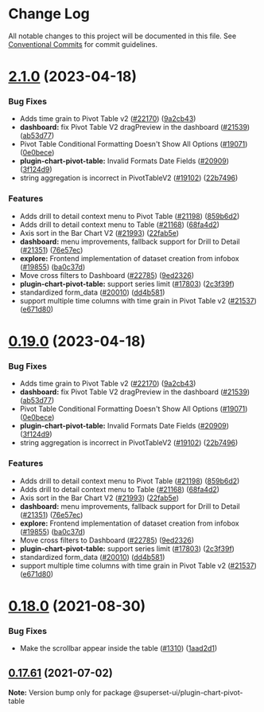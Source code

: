 # Change Log

All notable changes to this project will be documented in this file.
See [Conventional Commits](https://conventionalcommits.org) for commit guidelines.

# [2.1.0](https://github.com/apache-superset/superset-ui/compare/v2021.41.0...v2.1.0) (2023-04-18)

### Bug Fixes

- Adds time grain to Pivot Table v2 ([#22170](https://github.com/apache-superset/superset-ui/issues/22170)) ([9a2cb43](https://github.com/apache-superset/superset-ui/commit/9a2cb431ce9b82d656838d70c088bc00f3e4bd5e))
- **dashboard:** fix Pivot Table V2 dragPreview in the dashboard ([#21539](https://github.com/apache-superset/superset-ui/issues/21539)) ([ab53d77](https://github.com/apache-superset/superset-ui/commit/ab53d77abacaf03e67c5a922c1e9dbd9a62fedbf))
- Pivot Table Conditional Formatting Doesn't Show All Options ([#19071](https://github.com/apache-superset/superset-ui/issues/19071)) ([0e0bece](https://github.com/apache-superset/superset-ui/commit/0e0beceac173f765d8f9a0887732029b78603f6d))
- **plugin-chart-pivot-table:** Invalid Formats Date Fields ([#20909](https://github.com/apache-superset/superset-ui/issues/20909)) ([3f124d9](https://github.com/apache-superset/superset-ui/commit/3f124d9d67f194746da0a49ee2456a0530ec73f9))
- string aggregation is incorrect in PivotTableV2 ([#19102](https://github.com/apache-superset/superset-ui/issues/19102)) ([22b7496](https://github.com/apache-superset/superset-ui/commit/22b7496d2ea444ca619aa21f9e820bb610cc5648))

### Features

- Adds drill to detail context menu to Pivot Table ([#21198](https://github.com/apache-superset/superset-ui/issues/21198)) ([859b6d2](https://github.com/apache-superset/superset-ui/commit/859b6d2d20a58f2079c43bb66645fd3b604e077e))
- Adds drill to detail context menu to Table ([#21168](https://github.com/apache-superset/superset-ui/issues/21168)) ([68fa4d2](https://github.com/apache-superset/superset-ui/commit/68fa4d2665cc0742b2194533271ce562a3ebbf14))
- Axis sort in the Bar Chart V2 ([#21993](https://github.com/apache-superset/superset-ui/issues/21993)) ([22fab5e](https://github.com/apache-superset/superset-ui/commit/22fab5e58ce574e962518067d982e3036449e580))
- **dashboard:** menu improvements, fallback support for Drill to Detail ([#21351](https://github.com/apache-superset/superset-ui/issues/21351)) ([76e57ec](https://github.com/apache-superset/superset-ui/commit/76e57ec651bbfaf4f76031eeeca66f6a1fa81bc2))
- **explore:** Frontend implementation of dataset creation from infobox ([#19855](https://github.com/apache-superset/superset-ui/issues/19855)) ([ba0c37d](https://github.com/apache-superset/superset-ui/commit/ba0c37d3df85b1af39404af1d578daeb0ff2d278))
- Move cross filters to Dashboard ([#22785](https://github.com/apache-superset/superset-ui/issues/22785)) ([9ed2326](https://github.com/apache-superset/superset-ui/commit/9ed2326a20329d41abc8e0995b0ba6110379088f))
- **plugin-chart-pivot-table:** support series limit ([#17803](https://github.com/apache-superset/superset-ui/issues/17803)) ([2c3f39f](https://github.com/apache-superset/superset-ui/commit/2c3f39f3f2a4369bf03403c452d124c24c521e7d))
- standardized form_data ([#20010](https://github.com/apache-superset/superset-ui/issues/20010)) ([dd4b581](https://github.com/apache-superset/superset-ui/commit/dd4b581fb55d920fc3b709fc044cea5339802ee2))
- support multiple time columns with time grain in Pivot Table v2 ([#21537](https://github.com/apache-superset/superset-ui/issues/21537)) ([e671d80](https://github.com/apache-superset/superset-ui/commit/e671d8020982111e117e7415dee41672cc32d780))

# [0.19.0](https://github.com/apache-superset/superset-ui/compare/v2021.41.0...v0.19.0) (2023-04-18)

### Bug Fixes

- Adds time grain to Pivot Table v2 ([#22170](https://github.com/apache-superset/superset-ui/issues/22170)) ([9a2cb43](https://github.com/apache-superset/superset-ui/commit/9a2cb431ce9b82d656838d70c088bc00f3e4bd5e))
- **dashboard:** fix Pivot Table V2 dragPreview in the dashboard ([#21539](https://github.com/apache-superset/superset-ui/issues/21539)) ([ab53d77](https://github.com/apache-superset/superset-ui/commit/ab53d77abacaf03e67c5a922c1e9dbd9a62fedbf))
- Pivot Table Conditional Formatting Doesn't Show All Options ([#19071](https://github.com/apache-superset/superset-ui/issues/19071)) ([0e0bece](https://github.com/apache-superset/superset-ui/commit/0e0beceac173f765d8f9a0887732029b78603f6d))
- **plugin-chart-pivot-table:** Invalid Formats Date Fields ([#20909](https://github.com/apache-superset/superset-ui/issues/20909)) ([3f124d9](https://github.com/apache-superset/superset-ui/commit/3f124d9d67f194746da0a49ee2456a0530ec73f9))
- string aggregation is incorrect in PivotTableV2 ([#19102](https://github.com/apache-superset/superset-ui/issues/19102)) ([22b7496](https://github.com/apache-superset/superset-ui/commit/22b7496d2ea444ca619aa21f9e820bb610cc5648))

### Features

- Adds drill to detail context menu to Pivot Table ([#21198](https://github.com/apache-superset/superset-ui/issues/21198)) ([859b6d2](https://github.com/apache-superset/superset-ui/commit/859b6d2d20a58f2079c43bb66645fd3b604e077e))
- Adds drill to detail context menu to Table ([#21168](https://github.com/apache-superset/superset-ui/issues/21168)) ([68fa4d2](https://github.com/apache-superset/superset-ui/commit/68fa4d2665cc0742b2194533271ce562a3ebbf14))
- Axis sort in the Bar Chart V2 ([#21993](https://github.com/apache-superset/superset-ui/issues/21993)) ([22fab5e](https://github.com/apache-superset/superset-ui/commit/22fab5e58ce574e962518067d982e3036449e580))
- **dashboard:** menu improvements, fallback support for Drill to Detail ([#21351](https://github.com/apache-superset/superset-ui/issues/21351)) ([76e57ec](https://github.com/apache-superset/superset-ui/commit/76e57ec651bbfaf4f76031eeeca66f6a1fa81bc2))
- **explore:** Frontend implementation of dataset creation from infobox ([#19855](https://github.com/apache-superset/superset-ui/issues/19855)) ([ba0c37d](https://github.com/apache-superset/superset-ui/commit/ba0c37d3df85b1af39404af1d578daeb0ff2d278))
- Move cross filters to Dashboard ([#22785](https://github.com/apache-superset/superset-ui/issues/22785)) ([9ed2326](https://github.com/apache-superset/superset-ui/commit/9ed2326a20329d41abc8e0995b0ba6110379088f))
- **plugin-chart-pivot-table:** support series limit ([#17803](https://github.com/apache-superset/superset-ui/issues/17803)) ([2c3f39f](https://github.com/apache-superset/superset-ui/commit/2c3f39f3f2a4369bf03403c452d124c24c521e7d))
- standardized form_data ([#20010](https://github.com/apache-superset/superset-ui/issues/20010)) ([dd4b581](https://github.com/apache-superset/superset-ui/commit/dd4b581fb55d920fc3b709fc044cea5339802ee2))
- support multiple time columns with time grain in Pivot Table v2 ([#21537](https://github.com/apache-superset/superset-ui/issues/21537)) ([e671d80](https://github.com/apache-superset/superset-ui/commit/e671d8020982111e117e7415dee41672cc32d780))

# [0.18.0](https://github.com/apache-superset/superset-ui/compare/v0.17.87...v0.18.0) (2021-08-30)

### Bug Fixes

- Make the scrollbar appear inside the table ([#1310](https://github.com/apache-superset/superset-ui/issues/1310)) ([1aad2d1](https://github.com/apache-superset/superset-ui/commit/1aad2d11af95f5046f2b67d86b30c9581de4994b))

## [0.17.61](https://github.com/apache-superset/superset-ui/compare/v0.17.60...v0.17.61) (2021-07-02)

**Note:** Version bump only for package @superset-ui/plugin-chart-pivot-table
